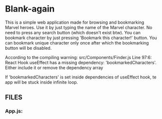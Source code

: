 # Blank-again

This is a simple web application made for browsing and bookmarking Marvel heroes.
Use it by just typing the name of the Marvel character. No need to press any search button (which doesn't exist btw).
You can bookmark character by just pressing 'Bookmark this character!' button.
You can bookmark unique character only once after which the bookmarking button will be disabled.

According to the compiling warning:
src/Components/Finder.js
  Line 97:6:  React Hook useEffect has a missing dependency: 'bookmarkedCharacters'. Either include it or remove the dependency array
 
If 'bookmarkedCharacters' is set inside dependencies of useEffect hook, te app will be stuck inside infinite loop.

## FILES

### App.js:
